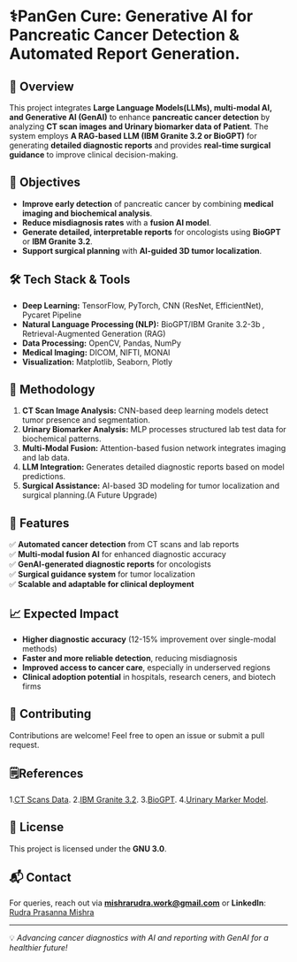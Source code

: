 # ⚕️PanGen Cure: Generative AI for Pancreatic Cancer Detection & Automated Report Generation.

## 🚀 Overview
This project integrates **Large Language Models(LLMs), multi-modal AI, and Generative AI (GenAI)** to enhance **pancreatic cancer detection** by analyzing **CT scan images and Urinary biomarker data of Patient**. The system employs **A RAG-based LLM (IBM Granite 3.2 or BioGPT)** for generating **detailed diagnostic reports** and provides **real-time surgical guidance** to improve clinical decision-making.

## 🎯 Objectives
- **Improve early detection** of pancreatic cancer by combining **medical imaging and biochemical analysis**.
- **Reduce misdiagnosis rates** with a **fusion AI model**.
- **Generate detailed, interpretable reports** for oncologists using **BioGPT** or **IBM Granite 3.2**.
- **Support surgical planning** with **AI-guided 3D tumor localization**.

## 🛠️ Tech Stack & Tools
- **Deep Learning:** TensorFlow, PyTorch, CNN (ResNet, EfficientNet), Pycaret Pipeline
- **Natural Language Processing (NLP):** BioGPT/IBM Granite 3.2-3b , Retrieval-Augmented Generation (RAG)
- **Data Processing:** OpenCV, Pandas, NumPy
- **Medical Imaging:** DICOM, NIFTI, MONAI
- **Visualization:** Matplotlib, Seaborn, Plotly

## 🔬 Methodology
1. **CT Scan Image Analysis:** CNN-based deep learning models detect tumor presence and segmentation.
2. **Urinary Biomarker Analysis:** MLP processes structured lab test data for biochemical patterns.
3. **Multi-Modal Fusion:** Attention-based fusion network integrates imaging and lab data.
4. **LLM Integration:** Generates detailed diagnostic reports based on model predictions.
5. **Surgical Assistance:** AI-based 3D modeling for tumor localization and surgical planning.(A Future Upgrade)

## 📌 Features
✅ **Automated cancer detection** from CT scans and lab reports  
✅ **Multi-modal fusion AI** for enhanced diagnostic accuracy  
✅ **GenAI-generated diagnostic reports** for oncologists  
✅ **Surgical guidance system** for tumor localization  
✅ **Scalable and adaptable for clinical deployment**  

## 📈 Expected Impact
- **Higher diagnostic accuracy** (12-15% improvement over single-modal methods)
- **Faster and more reliable detection**, reducing misdiagnosis
- **Improved access to cancer care**, especially in underserved regions
- **Clinical adoption potential** in hospitals, research ceners, and biotech firms

## 🤝 Contributing
Contributions are welcome! Feel free to open an issue or submit a pull request.

## 🗒️References
 1.[CT Scans Data](http://medicaldecathlon.com/).
 2.[IBM Granite 3.2](https://huggingface.co/ibm-granite).
 3.[BioGPT](https://huggingface.co/microsoft/biogpt).
 4.[Urinary Marker Model](https://www.kaggle.com/code/gkitchen/predicting-pancreatic-cancer/input).

## 📜 License
This project is licensed under the **GNU 3.0**.

## 📬 Contact
For queries, reach out via **mishrarudra.work@gmail.com** or **LinkedIn**: [Rudra Prasanna Mishra](https://linkedin.com/in/rudra-mishra)


---
💡 *Advancing cancer diagnostics with AI and reporting with GenAI for a healthier future!*
